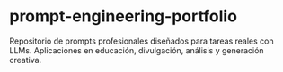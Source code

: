 # prompt-engineering-portfolio
Repositorio de prompts profesionales diseñados para tareas reales con LLMs. Aplicaciones en educación, divulgación, análisis y generación creativa.
